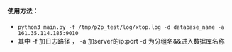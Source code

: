 #### 使用方法：
- `python3 main.py -f /tmp/p2p_test/log/xtop.log -d database_name -a 161.35.114.185:9010`
- 其中 -f 加日志路径 ， -a 加server的ip:port -d 为分组名&&进入数据库名称
